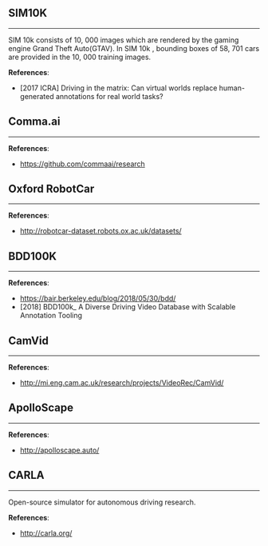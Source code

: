 ## SIM10K
---
SIM 10k consists of 10, 000 images which are rendered by the gaming engine Grand Theft Auto(GTAV). In SIM 10k , bounding boxes of 58, 701 cars are provided in the 10, 000 training images. 

**References**:
- [2017 ICRA] Driving in the matrix: Can virtual worlds replace human-generated annotations for real world tasks?


## Comma.ai
---
**References**:
- https://github.com/commaai/research


## Oxford RobotCar
---
**References**:
- http://robotcar-dataset.robots.ox.ac.uk/datasets/


## BDD100K
---
**References**:
- https://bair.berkeley.edu/blog/2018/05/30/bdd/
- [2018] BDD100k_ A Diverse Driving Video Database with Scalable Annotation Tooling


## CamVid
---
**References**:
- http://mi.eng.cam.ac.uk/research/projects/VideoRec/CamVid/


## ApolloScape
---
**References**:
- http://apolloscape.auto/

## CARLA
---
Open-source simulator for autonomous driving research.

**References**:
- http://carla.org/
